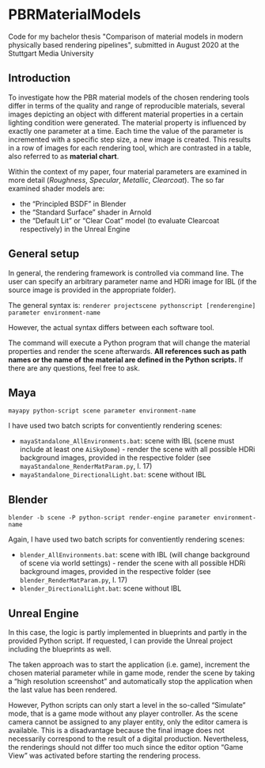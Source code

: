 # PBRMaterialModels
Code for my bachelor thesis "Comparison of material models in modern physically based rendering pipelines", submitted in August 2020 at the Stuttgart Media University

## Introduction

To investigate how the PBR material models of the chosen rendering tools differ in terms of the quality and range of reproducible materials, several images depicting an object with different material properties in a certain lighting condition were generated. The material property is influenced by exactly one parameter at a time. Each time the value of the parameter is incremented with a specific step size, a new image is created. This results in a row of images for each rendering tool, which are contrasted in a table, also referred to as **material chart**.

Within the context of my paper, four material parameters are examined in more detail (*Roughness*, *Specular*, *Metallic*, *Clearcoat*).
The so far examined shader models are:
- the “Principled BSDF” in Blender
- the “Standard Surface” shader in Arnold
- the “Default Lit” or “Clear Coat” model (to evaluate Clearcoat respectively) in the Unreal Engine

## General setup

In general, the rendering framework is controlled via command line. The user can specify an arbitrary parameter name and HDRi image for IBL (if the source image is provided in the appropriate folder).

The general syntax is:
`renderer projectscene pythonscript [renderengine] parameter environment-name`

However, the actual syntax differs between each software tool.

The command will execute a Python program that will change the material properties and render the scene afterwards. **All references such as path names or the name of the material are defined in the Python scripts.** If there are any questions, feel free to ask.

## Maya

`mayapy python-script scene parameter environment-name`

I have used two batch scripts for conventiently rendering scenes:

- `mayaStandalone_AllEnvironments.bat`: scene with IBL (scene must include at least one `AiSkyDome`) - render the scene with all possible HDRi background images, provided in the respective folder (see `mayaStandalone_RenderMatParam.py`, l. 17)
- `mayaStandalone_DirectionalLight.bat`: scene without IBL

## Blender

`blender -b scene -P python-script render-engine parameter environment-name`

Again, I have used two batch scripts for conventiently rendering scenes:

- `blender_AllEnvironments.bat`: scene with IBL (will change background of scene via world settings) - render the scene with all possible HDRi background images, provided in the respective folder (see `blender_RenderMatParam.py`, l. 17)
- `blender_DirectionalLight.bat`: scene without IBL

## Unreal Engine

In this case, the logic is partly implemented in blueprints and partly in the provided Python script. If requested, I can provide the Unreal project including the blueprints as well.

The taken approach was to start the application (i.e. game), increment the chosen material parameter while in game mode, render the scene by taking a “high resolution screenshot” and automatically stop the application when the last value has been rendered.

However, Python scripts can only start a level in the so-called “Simulate” mode, that is a game mode without any player controller. As the scene camera cannot be assigned to any player entity, only the editor camera is available. This is a disadvantage because the final image does not necessarily correspond to the result of a digital production. Nevertheless, the renderings should not differ too much since the editor option “Game View” was activated before starting the rendering process.
